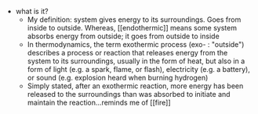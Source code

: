   * what is it?
    * My definition: system gives energy to its surroundings. Goes from inside to outside. Whereas, [[endothermic]] means some system absorbs energy from outside; it goes from outside to inside
    * In thermodynamics, the term exothermic process (exo- : "outside") describes a process or reaction that releases energy from the system to its surroundings, usually in the form of heat, but also in a form of light (e.g. a spark, flame, or flash), electricity (e.g. a battery), or sound (e.g. explosion heard when burning hydrogen)
    * Simply stated, after an exothermic reaction, more energy has been released to the surroundings than was absorbed to initiate and maintain the reaction...reminds me of [[fire]]
